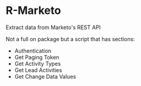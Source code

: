 # R-Marketo
Extract data from Marketo's REST API

Not a full on package but a script that has sections:
- Authentication
- Get Paging Token
- Get Activity Types
- Get Lead Activities
- Get Change Data Values